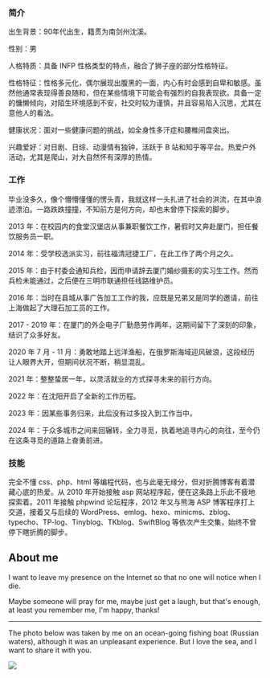 ### 简介

出生背景：90年代出生，籍贯为南剑州沈溪。

性别：男

人格特质：具备 INFP 性格类型的特点，融合了狮子座的部分性格特征。

性格特征：性格多元化，偶尔展现出腹黑的一面，内心有时会感到自卑和敏感。虽然他通常表现得善良随和，但在某些情境下可能会有强烈的自我表现欲。具备一定的慵懒倾向，对陌生环境感到不安，社交时较为谨慎，并且容易陷入沉思，尤其在意他人的看法。

健康状况：面对一些健康问题的挑战，如全身性多汗症和腰椎间盘突出。

兴趣爱好：对日剧、日综、动漫情有独钟，活跃于 B 站和知乎等平台。热爱户外活动，尤其是爬山，对大自然怀有深厚的热情。

### 工作

毕业没多久，像个懵懵懂懂的愣头青，我就这样一头扎进了社会的洪流，在其中浪迹漂泊。一路跌跌撞撞，不知前方是何方向，却也未曾停下探索的脚步。

2013 年：在校园内的食堂汉堡店从事兼职餐饮工作，暑假时又奔赴厦门，担任餐饮服务员一职。

2014 年：受学校选派实习，前往福清冠捷工厂，在此工作了两个月之久。

2015 年：由于村委会通知兵检，因而申请辞去厦门婚纱摄影的实习生工作。然而兵检未能通过，之后便在三明市联通担任线路维护员。

2016 年：当时在县城从事广告加工工作的我，应既是兄弟又是同学的邀请，前往上海做起了大理石加工员的工作。

2017 - 2019 年：在厦门的外企电子厂勤恳劳作两年，这期间留下了深刻的印象，结识了众多好友。

2020 年 7 月 - 11 月：勇敢地踏上远洋渔船，在俄罗斯海域迎风破浪，这段经历让人眼界大开，但期间状况不断，稍显混乱。

2021 年：整整蛰居一年，以灵活就业的方式探寻未来的前行方向。

2022 年：在沈阳开启了全新的工作历程。

2023 年：因某些事务归来，此后没有过多投入到工作当中。

2024 年：于众多城市之间来回辗转，全力寻觅，执着地追寻内心的向往，至今仍在这条寻觅的道路上奋勇前进。

### 技能

完全不懂 css、php、html 等编程代码，也与此毫无缘分，但对折腾博客有着潜藏心底的热爱。从 2010 年开始接触 asp 网站程序起，便在这条路上乐此不疲地探索着。2011 年接触 phpwind 论坛程序，2012 年又与熊海 ASP 博客程序打上交道，接着又与后续的 WordPress、emlog、hexo、minicms、zblog、typecho、TP-log、Tinyblog、TKblog、SwiftBlog 等依次产生交集，始终不曾停下瞎折腾的脚步。

## About me

I want to leave my presence on the Internet so that no one will notice when I die.

Maybe someone will pray for me, maybe just get a laugh, but that's enough, at least you remember me, I'm happy, thanks!

---

The photo below was taken by me on an ocean-going fishing boat (Russian waters), although it was an unpleasant experience. But I love the sea, and I want to share it with you.

![](https://weebs.neocities.org/img/22/2020-1221-2122-05.jpg)
